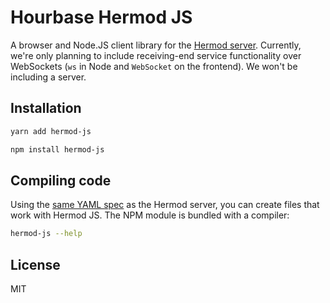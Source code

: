 # Hourbase Hermod JS

A browser and Node.JS client library for the [Hermod server](https://github.com/palkerecsenyi/hermod). Currently, we're only planning to include receiving-end service functionality over WebSockets (`ws` in Node and `WebSocket` on the frontend). We won't be including a server.

## Installation
```bash
yarn add hermod-js
```
```bash
npm install hermod-js
```

## Compiling code
Using the [same YAML spec](https://github.com/palkerecsenyi/hermod/blob/main/YAML.md) as the Hermod server, you can create files that work with Hermod JS. The NPM module is bundled with a compiler:

```bash
hermod-js --help
```

## License
MIT
